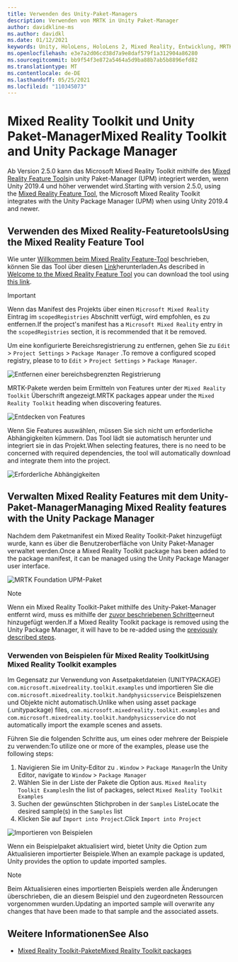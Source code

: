 ```yaml
---
title: Verwenden des Unity-Paket-Managers
description: Verwenden von MRTK in Unity Paket-Manager
author: davidkline-ms
ms.author: davidkl
ms.date: 01/12/2021
keywords: Unity, HoloLens, HoloLens 2, Mixed Reality, Entwicklung, MRTK-Pakete,
ms.openlocfilehash: e3e7a2d06cd38d7a9e8daf579f1a312904a86280
ms.sourcegitcommit: bb9f54f3e872a5464a5d9ba88b7ab5b8896efd82
ms.translationtype: MT
ms.contentlocale: de-DE
ms.lasthandoff: 05/25/2021
ms.locfileid: "110345073"
---
```

# <a name="mixed-reality-toolkit-and-unity-package-manager"></a><span data-ttu-id="07821-104">Mixed Reality Toolkit und Unity Paket-Manager</span><span class="sxs-lookup"><span data-stu-id="07821-104">Mixed Reality Toolkit and Unity Package Manager</span></span>

<span data-ttu-id="07821-105">Ab Version 2.5.0 kann das Microsoft Mixed Reality Toolkit mithilfe des [Mixed Reality Feature Tools](/windows/mixed-reality/develop/unity/welcome-to-mr-feature-tool)in unity Paket-Manager (UPM) integriert werden, wenn Unity 2019.4 und höher verwendet wird.</span><span class="sxs-lookup"><span data-stu-id="07821-105">Starting with version 2.5.0, using the [Mixed Reality Feature Tool](/windows/mixed-reality/develop/unity/welcome-to-mr-feature-tool), the Microsoft Mixed Reality Toolkit integrates with the Unity Package Manager (UPM) when using Unity 2019.4 and newer.</span></span>

## <a name="using-the-mixed-reality-feature-tool"></a><span data-ttu-id="07821-106">Verwenden des Mixed Reality-Featuretools</span><span class="sxs-lookup"><span data-stu-id="07821-106">Using the Mixed Reality Feature Tool</span></span>

<span data-ttu-id="07821-107">Wie unter [Willkommen beim Mixed Reality Feature-Tool](/windows/mixed-reality/develop/unity/welcome-to-mr-feature-tool) beschrieben, können Sie das Tool über diesen [Link](https://aka.ms/MRFeatureTool)herunterladen.</span><span class="sxs-lookup"><span data-stu-id="07821-107">As described in [Welcome to the Mixed Reality Feature Tool](/windows/mixed-reality/develop/unity/welcome-to-mr-feature-tool) you can download the tool using [this link](https://aka.ms/MRFeatureTool).</span></span>

> [!IMPORTANT]
> <span data-ttu-id="07821-108">Wenn das Manifest des Projekts über einen `Microsoft Mixed Reality` Eintrag im `scopedRegistries` Abschnitt verfügt, wird empfohlen, es zu entfernen.</span><span class="sxs-lookup"><span data-stu-id="07821-108">If the project's manifest has a `Microsoft Mixed Reality` entry in the `scopedRegistries` section, it is recommended that it be removed.</span></span>
>
> <span data-ttu-id="07821-109">Um eine konfigurierte Bereichsregistrierung zu entfernen, gehen Sie zu `Edit`  >  `Project Settings`  >  `Package Manager` .</span><span class="sxs-lookup"><span data-stu-id="07821-109">To remove a configured scoped registry, please to to `Edit` > `Project Settings` > `Package Manager`.</span></span>
>
> ![Entfernen einer bereichsbegrenzten Registrierung](../features/images/packaging/RemoveScopedRegistry.png)

<span data-ttu-id="07821-111">MRTK-Pakete werden beim Ermitteln von Features unter der `Mixed Reality Toolkit` Überschrift angezeigt.</span><span class="sxs-lookup"><span data-stu-id="07821-111">MRTK packages appear under the `Mixed Reality Toolkit` heading when discovering features.</span></span>

![Entdecken von Features](../features/images/packaging/DiscoverFeatures.png)

<span data-ttu-id="07821-113">Wenn Sie Features auswählen, müssen Sie sich nicht um erforderliche Abhängigkeiten kümmern. Das Tool lädt sie automatisch herunter und integriert sie in das Projekt.</span><span class="sxs-lookup"><span data-stu-id="07821-113">When selecting features, there is no need to be concerned with required dependencies, the tool will automatically download and integrate them into the project.</span></span>

![Erforderliche Abhängigkeiten](../features/images/packaging/RequiredDependencies.png)

## <a name="managing-mixed-reality-features-with-the-unity-package-manager"></a><span data-ttu-id="07821-115">Verwalten Mixed Reality Features mit dem Unity-Paket-Manager</span><span class="sxs-lookup"><span data-stu-id="07821-115">Managing Mixed Reality features with the Unity Package Manager</span></span>

<span data-ttu-id="07821-116">Nachdem dem Paketmanifest ein Mixed Reality Toolkit-Paket hinzugefügt wurde, kann es über die Benutzeroberfläche von Unity Paket-Manager verwaltet werden.</span><span class="sxs-lookup"><span data-stu-id="07821-116">Once a Mixed Reality Toolkit package has been added to the package manifest, it can be managed using the Unity Package Manager user interface.</span></span>

![MRTK Foundation UPM-Paket](../features/images/packaging/MRTK_FoundationUPM.png)

> [!NOTE]
> <span data-ttu-id="07821-118">Wenn ein Mixed Reality Toolkit-Paket mithilfe des Unity-Paket-Manager entfernt wird, muss es mithilfe der [zuvor beschriebenen Schritte](#using-the-mixed-reality-feature-tool)erneut hinzugefügt werden.</span><span class="sxs-lookup"><span data-stu-id="07821-118">If a Mixed Reality Toolkit package is removed using the Unity Package Manager, it will have to be re-added using the [previously described steps](#using-the-mixed-reality-feature-tool).</span></span>

### <a name="using-mixed-reality-toolkit-examples"></a><span data-ttu-id="07821-119">Verwenden von Beispielen für Mixed Reality Toolkit</span><span class="sxs-lookup"><span data-stu-id="07821-119">Using Mixed Reality Toolkit examples</span></span>

<span data-ttu-id="07821-120">Im Gegensatz zur Verwendung von Assetpaketdateien (UNITYPACKAGE) `com.microsoft.mixedreality.toolkit.examples` und importieren Sie die `com.microsoft.mixedreality.toolkit.handphysicsservice` Beispielszenen und Objekte nicht automatisch.</span><span class="sxs-lookup"><span data-stu-id="07821-120">Unlike when using asset package (.unitypackage) files, `com.microsoft.mixedreality.toolkit.examples` and `com.microsoft.mixedreality.toolkit.handphysicsservice` do not automatically import the example scenes and assets.</span></span>

<span data-ttu-id="07821-121">Führen Sie die folgenden Schritte aus, um eines oder mehrere der Beispiele zu verwenden:</span><span class="sxs-lookup"><span data-stu-id="07821-121">To utilize one or more of the examples, please use the following steps:</span></span>

1. <span data-ttu-id="07821-122">Navigieren Sie im Unity-Editor zu . `Window` > `Package Manager`</span><span class="sxs-lookup"><span data-stu-id="07821-122">In the Unity Editor, navigate to `Window` > `Package Manager`</span></span>
1. <span data-ttu-id="07821-123">Wählen Sie in der Liste der Pakete die Option aus. `Mixed Reality Toolkit Examples`</span><span class="sxs-lookup"><span data-stu-id="07821-123">In the list of packages, select `Mixed Reality Toolkit Examples`</span></span>
1. <span data-ttu-id="07821-124">Suchen der gewünschten Stichproben in der `Samples` Liste</span><span class="sxs-lookup"><span data-stu-id="07821-124">Locate the desired sample(s) in the `Samples` list</span></span>
1. <span data-ttu-id="07821-125">Klicken Sie auf `Import into Project`.</span><span class="sxs-lookup"><span data-stu-id="07821-125">Click `Import into Project`</span></span>

![Importieren von Beispielen](../features/images/packaging/MRTK_ExamplesUpm.png)

<span data-ttu-id="07821-127">Wenn ein Beispielpaket aktualisiert wird, bietet Unity die Option zum Aktualisieren importierter Beispiele.</span><span class="sxs-lookup"><span data-stu-id="07821-127">When an example package is updated, Unity provides the option to update imported samples.</span></span>

> [!NOTE]
> <span data-ttu-id="07821-128">Beim Aktualisieren eines importierten Beispiels werden alle Änderungen überschrieben, die an diesem Beispiel und den zugeordneten Ressourcen vorgenommen wurden.</span><span class="sxs-lookup"><span data-stu-id="07821-128">Updating an imported sample will overwrite any changes that have been made to that sample and the associated assets.</span></span>

## <a name="see-also"></a><span data-ttu-id="07821-129">Weitere Informationen</span><span class="sxs-lookup"><span data-stu-id="07821-129">See Also</span></span>

- [<span data-ttu-id="07821-130">Mixed Reality Toolkit-Pakete</span><span class="sxs-lookup"><span data-stu-id="07821-130">Mixed Reality Toolkit packages</span></span>](../packages/mrtk-packages.md)